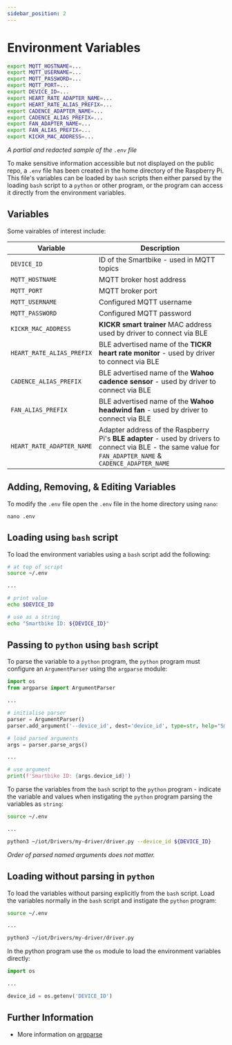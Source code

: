 ```yaml
---
sidebar_position: 2
---
```


# Environment Variables

```bash
export MQTT_HOSTNAME=...
export MQTT_USERNAME=...
export MQTT_PASSWORD=...
export MQTT_PORT=...
export DEVICE_ID=...
export HEART_RATE_ADAPTER_NAME=...
export HEART_RATE_ALIAS_PREFIX=...
export CADENCE_ADAPTER_NAME=...
export CADENCE_ALIAS_PREFIX=...
export FAN_ADAPTER_NAME=...
export FAN_ALIAS_PREFIX=...
export KICKR_MAC_ADDRESS=...
```

*A partial and redacted sample of the `.env` file*

To make sensitive information accessible but not displayed on the public repo, a `.env` file has been created in the home directory of the Raspberry Pi. This file's variables can be loaded by `bash` scripts then either parsed by the loading `bash` script to a `python` or other program, or the program can access it directly from the environment variables.

## Variables

Some vairables of interest include:

| Variable | Description |
| ---- | ---- |
| `DEVICE_ID` | ID of the Smartbike - used in MQTT topics |
| `MQTT_HOSTNAME` | MQTT broker host address |
| `MQTT_PORT` | MQTT broker port |
| `MQTT_USERNAME` | Configured MQTT username |
| `MQTT_PASSWORD` | Configured MQTT password |
| `KICKR_MAC_ADDRESS` | **KICKR smart trainer** MAC address used by driver to connect via BLE |
| `HEART_RATE_ALIAS_PREFIX` | BLE advertised name of the **TICKR heart rate monitor** - used by driver to connect via BLE |
| `CADENCE_ALIAS_PREFIX` | BLE advertised name of the **Wahoo cadence sensor** - used by driver to connect via BLE |
| `FAN_ALIAS_PREFIX` | BLE advertised name of the **Wahoo headwind fan** - used by driver to connect via BLE |
| `HEART_RATE_ADAPTER_NAME` | Adapter address of the Raspberry Pi's **BLE adapter** - used by drivers to connect via BLE - the same value for `FAN_ADAPTER_NAME` & `CADENCE_ADAPTER_NAME` |

## Adding, Removing, & Editing Variables

To modify the `.env` file open the `.env` file in the home directory using `nano`:

```
nano .env
```

## Loading using `bash` script

To load the environment variables using a `bash` script add the following:

```bash
# at top of script
source ~/.env

...

# print value
echo $DEVICE_ID

# use as a string
echo "Smartbike ID: ${DEVICE_ID}"
```

## Passing to `python` using `bash` script

To parse the variable to a `python` program, the `python` program must configure an `ArgumentParser` using the `argparse` module:

```python
import os
from argparse import ArgumentParser

...

# initialise parser
parser = ArgumentParser()
parser.add_argument('--device_id', dest='device_id', type=str, help="Smartbike unique id", default=os.getenv('DEVICE_ID'))

# load parsed arguments
args = parser.parse_args()

...

# use argument
print(f'Smartbike ID: {args.device_id}')
```

To parse the variables from the `bash` script to the `python` program - indicate the variable and values when instigating the `python` program parsing the variables as `string`:

```bash
source ~/.env

...

python3 ~/iot/Drivers/my-driver/driver.py --device_id ${DEVICE_ID}
```

*Order of parsed named arguments does not matter.*

## Loading without parsing in `python`

To load the variables without parsing explicitly from the `bash` script. Load the variables normally in the `bash` script and instigate the `python` program:

```bash
source ~/.env

...

python3 ~/iot/Drivers/my-driver/driver.py
```

In the python program use the `os` module to load the environment variables directly:

```python
import os

...

device_id = os.getenv('DEVICE_ID')
```

## Further Information

- More information on [argparse](https://docs.python.org/3/library/argparse.html)